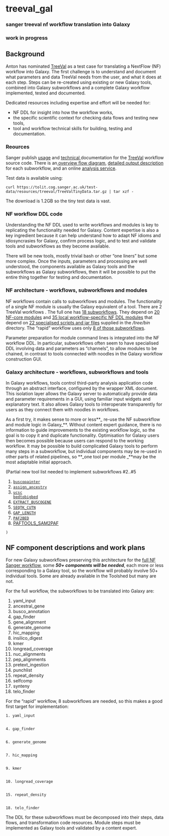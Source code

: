 # treeval_gal

### sanger treeval nf workflow translation into Galaxy
### work in progress

<h2>Background</h2>


Anton has nominated [TreeVal](https://github.com/sanger-tol/treeval/tree/dev) as a test case for translating a NextFlow (NF) workflow into Galaxy. The first challenge is to understand and document what parameters and data TreeVal needs from the user, and what it does at each step. Steps can be re-created using existing or new Galaxy tools, combined into Galaxy subworkflows and a complete Galaxy workflow implemented, tested and documented.

Dedicated resources including expertise and effort will be needed for:



* NF DDL for insight into how the workflow works,
* the specific scientific context for checking data flows and testing new tools,
* tool and workflow technical skills for building, testing and documentation.

<h3>Reources</h3>


Sanger publish [usage](https://pipelines.tol.sanger.ac.uk/treeval/dev/usage) and [technical ](https://github.com/sanger-tol/treeval/blob/dev/docs/usage.md)documentation for the [TreeVal](https://github.com/sanger-tol/treeval/tree/dev) workflow source code. There is an[ overview flow diagram](https://raw.githubusercontent.com/sanger-tol/treeval/dev/docs/images/v1-1-0/treeval_1_1_0_full_diagram.png), [detailed output description](https://github.com/sanger-tol/treeval/blob/dev/docs/output.md) for each subworkflow, and an online [analysis service](https://pipelines.tol.sanger.ac.uk/launch?id=1700725399_4e71a73a94cf).

Test data is available using:


```
curl https://tolit.cog.sanger.ac.uk/test-data/resources/treeval/TreeValTinyData.tar.gz | tar xzf -
```


The download is 1.2GB so the tiny test data is vast.

<h3>NF workflow DDL code</h3>


Understanding the NF DDL used to write workflows and modules is key to replicating the functionality needed for Galaxy. Content expertise is also a key ingredient because it can help understand how to adapt NF idioms and idiosyncrasies for Galaxy, confirm process logic, and to test and validate tools and subworkflows as they become available.

There will be new tools, mostly trivial bash or other “one liners” but some more complex. Once the inputs, parameters and processing are well understood, the components available as Galaxy tools and the subworkflows as Galaxy subworkflows, then it will be possible to put the entire thing together for testing and documentation.

<h3>NF architecture - workflows, subworkflows and modules</h3>


NF workflows contain calls to subworkflows and modules. The functionality of a single NF module is usually the Galaxy equivalent of a tool. There are 2 TreeVal workflows . The full one has [18 subworkflows](https://github.com/sanger-tol/treeval/tree/dev/subworkflows/local). They depend on [20 NF-core modules](https://github.com/sanger-tol/treeval/tree/dev/modules/nf-core) and [35 local workflow-specific NF DDL modules](https://github.com/sanger-tol/treeval/tree/dev/subworkflows/local) that depend on [22 specialised scripts and jar files](https://github.com/sanger-tol/treeval/tree/dev/bin) supplied in the _/tree/bin_ directory.  The “rapid” workflow uses only [8 of those subworkflows](https://github.com/sanger-tol/treeval/blob/dev/workflows/treeval_rapid.nf).

Parameter preparation for module command lines is integrated into the NF workflow DDL. In particular, subworkflows often seem to have specialised DDL involving data and parameters as “channels”, to allow modules to be chained, in contrast to tools connected with noodles in the Galaxy workflow construction GUI.

<h3>Galaxy architecture - workflows, subworkflows and tools</h3>


In Galaxy workflows, tools control third-party analysis application code through an abstract interface, configured by the wrapper XML document. This isolation layer allows the Galaxy server to automatically provide data and parameter requirements in a GUI, using familiar input widgets and explanatory text. It also allows Galaxy tools to interoperate transparently for users as they connect them with noodles in workflows.

As a first try, it makes sense to more or less**_ re-use the NF subworkflow and module logic in Galaxy_**. Without content expert guidance, there is no information to guide improvements to the existing workflow logic, so the goal is to copy it and duplicate functionality. Optimisation for Galaxy users then becomes possible because users can respond to the working workflow. It may be possible to build complicated Galaxy tools to perform many steps in a subworkflow, but individual components may be re-used in other parts of related pipelines, so **_one tool per module _**may be the most adaptable initial approach.

(Partial new tool list needed to implement subworkflows #2..#5



1. <code>[buscopainter ](https://github.com/charlottewright/buscopainter)</code>
2. <code>[assign_ancestry](https://github.com/sanger-tol/treeval/blob/f8e4b3bbbd75be6fa7ea6788337664d2533cdbdb/bin/assign_anc.py)</code>
3. <code>[ucsc bedtobigbed](http://UCSC-bedtobigbed)</code>
4. <code>[EXTRACT_BUSCOGENE](https://github.com/sanger-tol/treeval/blob/dev/modules/local/extract_buscogene.nf)</code>
5. <code>[SEQTK_CUTN](https://github.com/sanger-tol/treeval/blob/dev/modules/nf-core/seqtk/cutn/main.nf)</code>
6. <code>[GAP_LENGTH](https://github.com/sanger-tol/treeval/blob/dev/modules/local/gap_length.nf)</code>
7. <code>[PAF2BED](https://github.com/sanger-tol/treeval/blob/dev/modules/local/paf_to_bed.nf)</code>
8. [PAFTOOLS_SAM2PAF](https://github.com/sanger-tol/treeval/blob/dev/modules/nf-core/paftools/sam2paf/main.nf)


```
)
```


<h2>NF component descriptions and work plans</h2>


For new Galaxy subworkflows preserving this architecture for the [full NF Sanger workflow](https://raw.githubusercontent.com/sanger-tol/treeval/dev/docs/images/v1-1-0/treeval_1_1_0_full_diagram.png), some **_50+ components will be needed_**, each more or less corresponding to a Galaxy tool, so the workflow will probably involve 50+ individual tools. Some are already available in the Toolshed but many are not.

For the full workflow, the subworkflows to be translated into Galaxy are:



1. yaml_input
2. ancestral_gene
3. busco_annotation
4. gap_finder
5. gene_alignment
6. generate_genome
7. hic_mapping
8. insilico_digest
9. kmer
10. longread_coverage
11. nuc_alignments
12. pep_alignments
13. pretext_ingestion
14. punchlist
15. repeat_density
16. selfcomp
17. synteny
18. telo_finder

For the “rapid” workflow, 8 subworkflows are needed, so this makes a good first target for implementation:


    1. yaml_input


    4. gap_finder


    6. generate_genome


    7. hic_mapping


    9. kmer


    10. longread_coverage


    15. repeat_density


    18. telo_finder

The DDL for these subworkflows must be decomposed into their steps, data flows, and transformation code resources. Module steps must be implemented as Galaxy tools and validated by a content expert.

